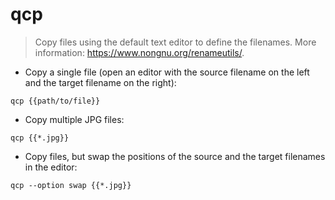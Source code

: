 # qcp

> Copy files using the default text editor to define the filenames.
> More information: <https://www.nongnu.org/renameutils/>.

- Copy a single file (open an editor with the source filename on the left and the target filename on the right):

`qcp {{path/to/file}}`

- Copy multiple JPG files:

`qcp {{*.jpg}}`

- Copy files, but swap the positions of the source and the target filenames in the editor:

`qcp --option swap {{*.jpg}}`
